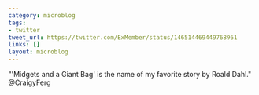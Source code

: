 ```yaml
---
category: microblog
tags:
- twitter
tweet_url: https://twitter.com/ExMember/status/146514469449768961
links: []
layout: microblog
---
```

"'Midgets and a Giant Bag' is the name of my favorite story by Roald Dahl." @CraigyFerg
